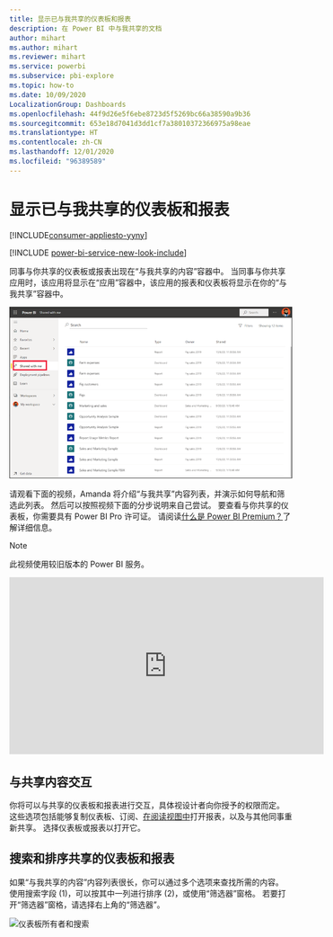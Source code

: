 ```yaml
---
title: 显示已与我共享的仪表板和报表
description: 在 Power BI 中与我共享的文档
author: mihart
ms.author: mihart
ms.reviewer: mihart
ms.service: powerbi
ms.subservice: pbi-explore
ms.topic: how-to
ms.date: 10/09/2020
LocalizationGroup: Dashboards
ms.openlocfilehash: 44f9d26e5f6ebe8723d5f5269bc66a38590a9b36
ms.sourcegitcommit: 653e18d7041d3dd1cf7a38010372366975a98eae
ms.translationtype: HT
ms.contentlocale: zh-CN
ms.lasthandoff: 12/01/2020
ms.locfileid: "96389589"
---
```

# <a name="display-the-dashboards-and-reports-that-have-been-shared-with-me"></a>显示已与我共享的仪表板和报表

[!INCLUDE[consumer-appliesto-yyny](../includes/consumer-appliesto-yyny.md)]

[!INCLUDE [power-bi-service-new-look-include](../includes/power-bi-service-new-look-include.md)]

同事与你共享的仪表板或报表出现在“与我共享的内容”容器中。 当同事与你共享应用时，该应用将显示在“应用”容器中，该应用的报表和仪表板将显示在你的“与我共享”容器中。   

![“共享”图标](./media/end-user-shared-with-me/power-bi-shared-with-me.png)

请观看下面的视频，Amanda 将介绍“与我共享”内容列表，并演示如何导航和筛选此列表。 然后可以按照视频下面的分步说明来自己尝试。 要查看与你共享的仪表板，你需要具有 Power BI Pro 许可证。 请阅读[什么是 Power BI Premium？](../admin/service-premium-what-is.md)了解详细信息。
    

> [!NOTE]
> 此视频使用较旧版本的 Power BI 服务。
    

<iframe width="560" height="315" src="https://www.youtube.com/embed/G26dr2PsEpk" frameborder="0" allowfullscreen></iframe>

## <a name="interact-with-shared-content"></a>与共享内容交互

你将可以与共享的仪表板和报表进行交互，具体视设计者向你授予的权限而定。 这些选项包括能够复制仪表板、订阅、[在阅读视图中](end-user-reading-view.md)打开报表，以及与其他同事重新共享。 选择仪表板或报表以打开它。


## <a name="search-and-sort-shared-dashboards-and-reports"></a>搜索和排序共享的仪表板和报表
如果“与我共享的内容”内容列表很长，你可以通过多个选项来查找所需的内容。 使用搜索字段 (1)，可以按其中一列进行排序 (2)，或使用“筛选器”窗格。 若要打开“筛选器”窗格，请选择右上角的“筛选器”。    

![仪表板所有者和搜索](./media/end-user-shared-with-me/power-bi-filter.png)
